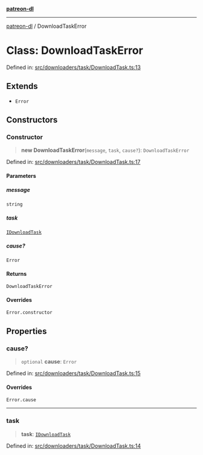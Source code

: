 [**patreon-dl**](../README.md)

***

[patreon-dl](../README.md) / DownloadTaskError

# Class: DownloadTaskError

Defined in: [src/downloaders/task/DownloadTask.ts:13](https://github.com/patrickkfkan/patreon-dl/blob/564e431e409ad640819c7b5ad600451c2bd07930/src/downloaders/task/DownloadTask.ts#L13)

## Extends

- `Error`

## Constructors

### Constructor

> **new DownloadTaskError**(`message`, `task`, `cause?`): `DownloadTaskError`

Defined in: [src/downloaders/task/DownloadTask.ts:17](https://github.com/patrickkfkan/patreon-dl/blob/564e431e409ad640819c7b5ad600451c2bd07930/src/downloaders/task/DownloadTask.ts#L17)

#### Parameters

##### message

`string`

##### task

[`IDownloadTask`](../interfaces/IDownloadTask.md)

##### cause?

`Error`

#### Returns

`DownloadTaskError`

#### Overrides

`Error.constructor`

## Properties

### cause?

> `optional` **cause**: `Error`

Defined in: [src/downloaders/task/DownloadTask.ts:15](https://github.com/patrickkfkan/patreon-dl/blob/564e431e409ad640819c7b5ad600451c2bd07930/src/downloaders/task/DownloadTask.ts#L15)

#### Overrides

`Error.cause`

***

### task

> **task**: [`IDownloadTask`](../interfaces/IDownloadTask.md)

Defined in: [src/downloaders/task/DownloadTask.ts:14](https://github.com/patrickkfkan/patreon-dl/blob/564e431e409ad640819c7b5ad600451c2bd07930/src/downloaders/task/DownloadTask.ts#L14)
